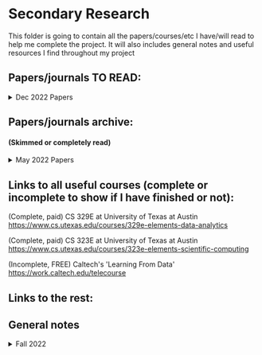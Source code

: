 # Secondary Research

This folder is going to contain all the papers/courses/etc I have/will read to help me complete the project. It will also includes general notes and useful resources I find throughout my project


## Papers/journals TO READ:

<details><summary>Dec 2022 Papers</summary>

 * "Random forest classification of stars in the Galactic Centre" by P M Plewa [Link](https://academic.oup.com/mnras/article/476/3/3974/4907985)

</details>

## Papers/journals archive:
#### (Skimmed or completely read)


<details><summary>May 2022 Papers</summary>

 * "Machine Learning in Astronomy: a practical overview" by Dalya Baron [Link](https://arxiv.org/abs/1904.07248)

</details>
 
## Links to all useful courses (complete or incomplete to show if I have finished or not):

(Complete, paid) CS 329E at University of Texas at Austin https://www.cs.utexas.edu/courses/329e-elements-data-analytics

(Complete, paid) CS 323E at University of Texas at Austin https://www.cs.utexas.edu/courses/323e-elements-scientific-computing

(Incomplete, FREE) Caltech's 'Learning From Data' https://work.caltech.edu/telecourse

## Links to the rest:


## General notes

<details><summary>Fall 2022</summary>

 I started off the semester with a really broad plan to automate the classification of LAEs. Since I couldn't just automate everything at once, I focused on a way to first classify the spectra. The ultimate goal is to finish classifying spectra and move to something else, but as of right now (Dec 1, 2022) I will only focus on spectra.
 
 In our subgroup meetings it was decided that I would first focus on training a ML algorithm to differentiate between High-Z spectra and noise spectra. To do this I spent time writing code to make me a noise sample. After that, I spent time making a sample of random sources in order to run them through an autoencoder and then t-SNE and finally Gaussian mixture (code for these was adapted from Valentina's old work). After that I wrote some code to give me a "high quality" sample of high-z spectra. My goal now is to train a Random Forest ML algorithm to differentiate between high-z spectra and noise.

</details>

